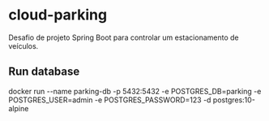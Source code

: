 # cloud-parking
Desafio de projeto Spring Boot para controlar um estacionamento de veículos.


## Run database
docker run --name parking-db -p 5432:5432 -e POSTGRES_DB=parking -e POSTGRES_USER=admin -e POSTGRES_PASSWORD=123 -d postgres:10-alpine
